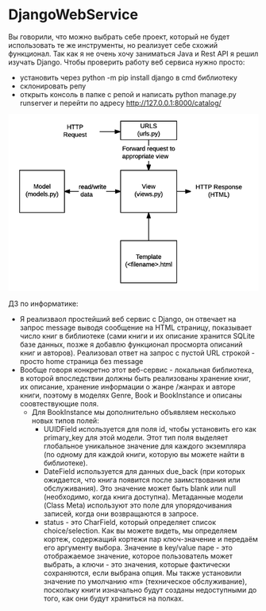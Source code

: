 # DjangoWebService
Вы говорили, что можно выбрать себе проект, который не будет использовать те же инструменты, но реализует себе схожий функционал. Так как я не очень хочу заниматься Java и Rest API я решил изучать Django.
Чтобы проверить работу веб сервиса нужно просто:
* установить через python -m pip install django в cmd библиотеку
* склонировать репу
* открыть консоль в папке с репой и написать python manage.py runserver и перейти по адресу http://127.0.0.1:8000/catalog/
<img title="a title" alt="Alt text" src="basic-django.png">


ДЗ по информатике:
* Я реализваол простейший веб сервис с Django, он отвечает на запрос message выводя сообщение на HTML страницу, показывает число книг в библиотеке (сами книги и их описание хранится SQLite базе данных, позже я добавлю функционал просморта описаний книг и авторов). Реализовал ответ на запрос с пустой URL строкой - просто home страница без message
* Вообще говоря конкретно этот веб-сервис - локальная библиотека, в которой впоследствии должны быть реализованы хранение книг, их описание, хранение информации о жанре /жанрах и авторе книги, поэтому в моделях Genre, Book и BookInstance и описаны соовтествующие поля.
    * Для BookInstance мы дополнительно объявляем несколько новых типов полей:
        * UUIDField используется для поля id, чтобы установить его как primary_key для этой модели. Этот тип поля выделяет глобальное уникальное значение для каждого экземпляра (по одному для каждой книги, которую вы можете             найти в библиотеке).
        * DateField используется для данных due_back (при которых ожидается, что книга появится после заимствования или обслуживания). Это значение может быть blank или null (необходимо, когда книга доступна). Метаданные               модели (Class Meta) используют это поле для упорядочивания записей, когда они возвращаются в запросе.
        * status - это CharField, который определяет список choice/selection. Как вы можете видеть, мы определяем кортеж, содержащий кортежи пар ключ-значение и передаём его аргументу выбора. Значение в key/value паре - это             отображаемое значение, которое пользователь может выбрать, а ключи - это значения, которые фактически сохраняются, если выбрана опция. Мы также установили значение по умолчанию «m» (техническое обслуживание),                 поскольку книги изначально будут созданы недоступными до того, как они будут храниться на полках.


